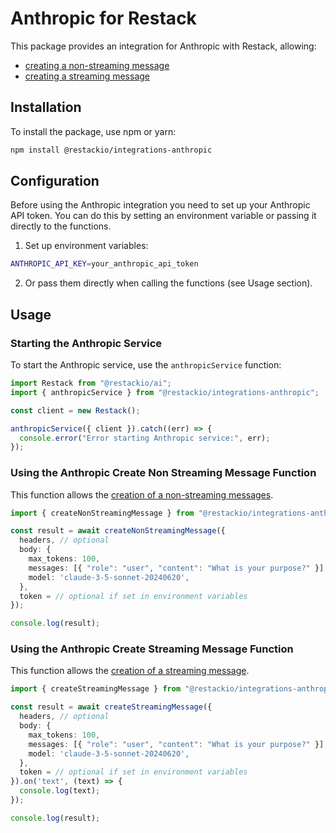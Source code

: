 # Anthropic for Restack

This package provides an integration for Anthropic with Restack, allowing:

- [creating a non-streaming message](https://docs.anthropic.com/en/api/messages)
- [creating a streaming message](https://docs.anthropic.com/en/api/messages-streaming)

## Installation

To install the package, use npm or yarn:

```bash
npm install @restackio/integrations-anthropic
```

## Configuration

Before using the Anthropic integration you need to set up your Anthropic API token. You can do this by setting an environment variable or passing it directly to the functions.

1. Set up environment variables:

```bash
ANTHROPIC_API_KEY=your_anthropic_api_token
```

2. Or pass them directly when calling the functions (see Usage section).

## Usage

### Starting the Anthropic Service

To start the Anthropic service, use the `anthropicService` function:

```typescript
import Restack from "@restackio/ai";
import { anthropicService } from "@restackio/integrations-anthropic";

const client = new Restack();

anthropicService({ client }).catch((err) => {
  console.error("Error starting Anthropic service:", err);
});
```

### Using the Anthropic Create Non Streaming Message Function

This function allows the [creation of a non-streaming messages](https://docs.anthropic.com/en/api/messages).

```typescript
import { createNonStreamingMessage } from "@restackio/integrations-anthropic/functions";

const result = await createNonStreamingMessage({
  headers, // optional
  body: {
    max_tokens: 100,
    messages: [{ "role": "user", "content": "What is your purpose?" }],
    model: 'claude-3-5-sonnet-20240620',
  },
  token = // optional if set in environment variables
});

console.log(result);
```

### Using the Anthropic Create Streaming Message Function

This function allows the [creation of a streaming message](https://docs.anthropic.com/en/api/messages-streaming).

```typescript
import { createStreamingMessage } from "@restackio/integrations-anthropic/functions";

const result = await createStreamingMessage({
  headers, // optional
  body: {
    max_tokens: 100,
    messages: [{ "role": "user", "content": "What is your purpose?" }],
    model: 'claude-3-5-sonnet-20240620',
  },
  token = // optional if set in environment variables
}).on('text', (text) => {
  console.log(text);
});

console.log(result);
```
